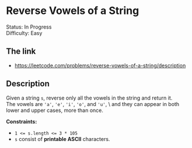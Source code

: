 # Reverse Vowels of a String

Status: In Progress \
Difficulty: Easy

## The link
- https://leetcode.com/problems/reverse-vowels-of-a-string/description

## Description
Given a string `s`, reverse only all the vowels in the string and return it. \
The vowels are `'a'`, `'e'`, `'i'`, `'o'`, and `'u'`, \ 
and they can appear in both lower and upper cases, more than once.

**Constraints:**
- `1 <= s.length <= 3 * 105`
- `s` consist of **printable ASCII** characters.
